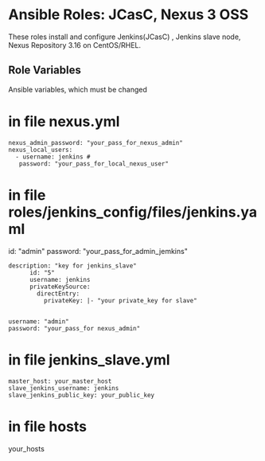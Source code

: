 # Ansible Roles: JCasC, Nexus 3 OSS

These roles install and configure Jenkins(JCasC) , Jenkins slave node, Nexus Repository 3.16  on CentOS/RHEL.

## Role Variables


Ansible variables, which must be changed

# in file nexus.yml

    nexus_admin_password: "your_pass_for_nexus_admin"
    nexus_local_users:
      - username: jenkins # 
       password: "your_pass_for_local_nexus_user"


# in file roles/jenkins_config/files/jenkins.yaml
   
   id: "admin"
     password: "your_pass_for_admin_jemkins"
  

    description: "key for jenkins_slave"
          id: "5"
          username: jenkins
          privateKeySource:
            directEntry:
              privateKey: |- "your private_key for slave"


    username: "admin"
    password: "your_pass_for nexus_admin"
   
   # in  file jenkins_slave.yml
    master_host: your_master_host
    slave_jenkins_username: jenkins
    slave_jenkins_public_key: your_public_key

# in file hosts
 your_hosts

